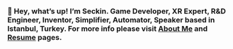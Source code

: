 ### 👋  Hey, what’s up! I’m Seckin. Game Developer, XR Expert, R&D Engineer, Inventor, Simplifier, Automator, Speaker based in Istanbul, Turkey. For more info please visit [About Me](https://seckin.dev/about/) and [Resume](https://seckin.dev/resume/) pages.
